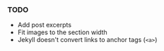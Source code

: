 ### TODO

- Add post excerpts
- Fit images to the section width
- Jekyll doesn't convert links to anchor tags (`<a>`)
